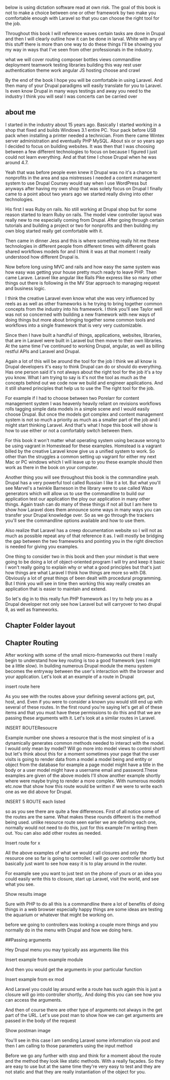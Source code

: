 below is using dictation software read at own risk. 
The goal of this book is not to make a choice between one or other framework by two make you comfortable enough with Laravel so that you can choose the right tool for the job.

Throughout this book I will reference waves certain tasks are done in Drupal and then I will clearly outline how it can be done in larval. White with any of this stuff there is more than one way to do these things I'll be showing you my way in ways that I've seen from other professionals in the industry.
 
 what we will cover
 routing
 composer
 bottles
 views
 commandline
 deployment
 teamwork
 testing
 libraries building this way
 rest
 user authentication
 theme work
 angular JS
 hosting
 choose and crawl
 
By the end of the book I hope you will be comfortable in using Laravel. And then many of your Drupal paradigms will easily translate for you to Laravel. Is even know Drupal in many ways testings and away you need to the industry I think you will seal I was concerts can be carried over  

## about me

I started in the industry about 15 years ago. Basically I started working in a shop that fixed and builds Windows 3.1 entire PC. Your pack before USB pack when installing a printer needed a technician. From there came Wintex server administration and eventually PHP MySQL. About six or so years ago I decided to focus on building websites. It was then that I was choosing between a few different technologies to focus on because I figured I just could not learn everything. And at that time I chose Drupal when he was around 4.7.

Yeah that was before people even knew it Drupal was no it's a chance to nonprofits in the area and spa mistresses I needed a content management system to use Drupal Coursey would say when I use WordPress but anyways after having my own shop that was solely focus on Drupal I finally came to a point about two years ago we started really diving into other technologies. 

His first I was Ruby on rails. No still working at Drupal shop but for some reason started to learn Ruby on rails. The model view controller layout was really new to me especially coming from Drupal. After going through certain tutorials and building a project or two for nonprofits and then building my own blog started really get comfortable with it.

Then came in dinner Jess and this is where something really hit me these technologies in different people from different times with different goals shared workflows models for and I think it was at that moment I really understood how different Drupal is.

Now before long using MVC and rails and how easy the same system was how easy was getting your house pretty much ready to leave PHP. Then came Larave. Laravel like angular like Rails Pike express like so many other things out there is following in the MV Star approach to managing request and business logic. 

I think the creative Laravel even know what she was very influenced by reels as as well as other frameworks is he trying to bring together common concepts from the industry into his framework. I think you'll see Taylor well was not so concerned with building a new framework with new ways of doing things but more about bringing together some common tools and workflows into a single framework that is very very customizable. 

Since then I have built a handful of things, applications, websites, libraries, that are in Laravel were built in Laravel but then move to their own libraries. At the same time I've continued to working Drupal, angular, as well as billing restful APIs and Laravel and Drupal.

Again a lot of this will be around the tool for the job I think we all know is Drupal developers it's easy to think Drupal can do or should do everything. Has one person said it's not always about the right tool for the job it's a toy you know. What I am trying to say is it's not the tool as much as the concepts behind out we code now we build and engineer applications. And it still shared principles that help us to use the The right tool for the job.

For example if I had to choose between two Porelarr for content management system I was heavenly heavily reliant on revisions workflows rolls tagging simple data models in a simple scene and I would easily choose Drupal. But once the models got complex and content management system is not so much a priority as much as a smaller part of the job and I might start thinking Laravel. And that's what I hope this book will show is how to use either or not a comfortably switch between them.

For this book it won't matter what operating system using because wrong to be using vagrant in Homestead for these examples. Homstead is a vagrant billed by the creative Laravel know give us a unified system to work. So other than the struggles a common setting up vagrant for either my next Mac or PC windows which I will leave up to you these example should then work as there in the book on your computer.

Another thing you will see throughout this book is the commandline yeah. Drupal has a very powerful tool called Russian I like it a lot. But what you'll see Marvel's a twinkle Barneson in the library were to use called Waze generators which will allow us to use the commandline to build our application test our application the ploy our application in many other things. Again trash can do many of these things if not all but I am here to show how Laravel does them announce some ways in many ways you can transfer your Drupal knowledge over. So as we go through the trackers you'll see the commandline options available and how to use them.

Also realize that Laravel has a creep documentation website so I will not as much as possible repeat any of that reference it as. I will mostly be bridging the gap between the two frameworks and pointing you in the right direction is needed for giving you examples.
 

One thing to consider two in this book and then your mindset is that were going to be doing a lot of object-oriented program I will try and keep it basic I won't really going to explain why or what a good principles but that's just how things are what Laravel I think how things are more so with D8. Obviously a lot of great things of been dealt with procedural programming. But I think you will see in time then working this way really creates an application that is easier to maintain and extend.


So let's dig in to this really fun PHP framework as I try to help you as a Drupal developer not only see how Laravel but will carryover to two drupal 8, as well as frameworks. 


## Chapter Folder layout



   
## Chapter Routing

After working with some of the small micro-frameworks out there
I really begin to understand how key routing is too a good framework (yes I might be a little slow). In building numerous Drupal module the menu system becomes the entryway between the user's interaction with the browser and your application. Let's look at an example of a route in Drupal  

insert route here

As you see with the routes above your defining several actions get, put, host, and. Even if you were to consider a known you would still end up with several of these routes. In the first round you're saying let's get all of these items and that you must have these permissions to do this and that we are passing these arguments with it. Let's look at a similar routes in Laravel.

INSERT ROUTEResoucre

Example number one shows a resource that is the most simplest of is a dynamically generates common methods needed to interact with the model. I would only mean by model? Will go more into model views to control shortl but let's think about this for a moment sometimes your page that the user visits is going to render data from a model a model being and entity or object from the database for example a page model might have a title in the body or a user model might have a username email and password.These examples are given of the above models I'll show another example shortly where were maybe trying to render a more complex. With numerous models etc.now that show how this route would be written if we were to write each one as we did above for Drupal.

INSERT 5 ROUTE each listed

so as you see there are quite a few differences. First of all notice some of the routes are the same. What makes these rounds different is the method being used.  unlike resource route seen earlier we are defining each one, normally would not need to do this, just for this example I'm writing them out. You can also add other routes as needed.

Insert route for x

All the above examples of what we would call closures and only the resource one so far is going to controller. I will go over controller shortly but basically just want to see how easy it is to play around in the router.

For example see you want to just test on the phone of yours or an idea you could easily write this to closure, start up Laravel, visit the world, and see what you see.

Show results image

Sure with PHP to do all this is a commandline there a lot of benefits of doing things in a web browser especially happy things are some ideas are testing the aquarium or whatever that might be working on.

before we going to controllers was looking a couple more things and you normally do in the menu with Drupal and how we doing here.

##Passing arguments

Hey Drupal menu you may typically ass arguments like this

Insert example from example module

And then you would get the arguments in your particular function

Insert example from ex mod

And Laravel you could lay around write a route has such again this is just a closure will go into controller shortly,. And doing this you can see how you can access the arguments. 

And then of course there are other type of arguments not always in the get part of the URL. Let's use post man to show how we can get arguments are passed in the body of the request  

Show postman image

You'll see in this case I am sending Laravel some information via post and then I am calling to those parameters using the input method  

Before we go any further with stop and think for a moment about the route and the method they look like static methods. With a really façades. So they are easy to use but at the same time they're very easy to test and they are not static and that they are really instantiation of the object for you.
